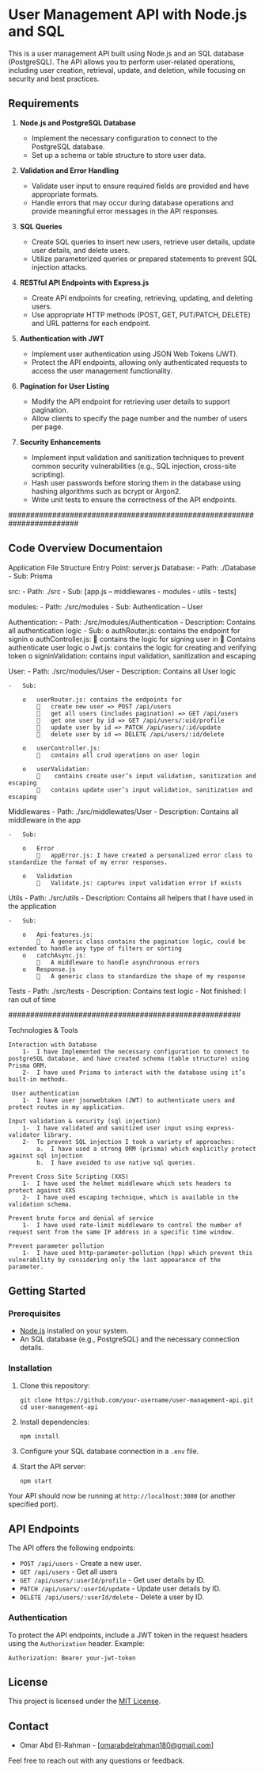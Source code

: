 # User Management API with Node.js and SQL

This is a user management API built using Node.js and an SQL database (PostgreSQL). The API allows you to perform user-related operations, including user creation, retrieval, update, and deletion, while focusing on security and best practices.

## Requirements

1. **Node.js and PostgreSQL Database**

   - Implement the necessary configuration to connect to the PostgreSQL database.
   - Set up a schema or table structure to store user data.

2. **Validation and Error Handling**

   - Validate user input to ensure required fields are provided and have appropriate formats.
   - Handle errors that may occur during database operations and provide meaningful error messages in the API responses.

3. **SQL Queries**

   - Create SQL queries to insert new users, retrieve user details, update user details, and delete users.
   - Utilize parameterized queries or prepared statements to prevent SQL injection attacks.

4. **RESTful API Endpoints with Express.js**

   - Create API endpoints for creating, retrieving, updating, and deleting users.
   - Use appropriate HTTP methods (POST, GET, PUT/PATCH, DELETE) and URL patterns for each endpoint.

5. **Authentication with JWT**

   - Implement user authentication using JSON Web Tokens (JWT).
   - Protect the API endpoints, allowing only authenticated requests to access the user management functionality.


6. **Pagination for User Listing**

   - Modify the API endpoint for retrieving user details to support pagination.
   - Allow clients to specify the page number and the number of users per page.

7. **Security Enhancements**

   - Implement input validation and sanitization techniques to prevent common security vulnerabilities (e.g., SQL injection, cross-site scripting).
   - Hash user passwords before storing them in the database using hashing algorithms such as bcrypt or Argon2.
   - Write unit tests to ensure the correctness of the API endpoints.

########################################################################

## Code Overview Documentaion
Application File Structure
Entry Point: server.js
Database: 
	-	Path: ./Database
	-	Sub: Prisma

src: 
	-	Path: ./src
	-	Sub: [app.js – middlewares - modules - utils - tests]
 
modules:
	-	Path: ./src/modules
	-	Sub: Authentication – User

Authentication: 
	-	Path: ./src/modules/Authentication
	-	Description: Contains all authentication logic
	-	Sub: 
		o	authRouter.js: contains the endpoint for signin
		o	authController.js:
				 contains the logic for signing user in
				Contains authenticate user logic
		o	Jwt.js: contains the logic for creating and verifying token
		o	signinValidation: contains input validation, sanitization and escaping

User: 
	-	Path: ./src/modules/User
	-	Description: Contains all User logic
 
	-	Sub: 
 
		o	userRouter.js: contains the endpoints for
				create new user => POST /api/users
				get all users (includes pagination) => GET /api/users
				get one user by id => GET /api/users/:uid/profile
				update user by id => PATCH /api/users/:id/update
				delete user by id => DELETE /api/users/:id/delete
   
		o	userController.js:
				contains all crud operations on user login

		o	userValidation:
				 contains create user’s input validation, sanitization and escaping
				contains update user’s input validation, sanitization and escaping

Middlewares
	-	Path: ./src/middlewates/User
	-	Description: Contains all middleware in the app
 
	-	Sub: 
 
		o	Error
				appError.js: I have created a personalized error class to standardize the format of my error responses.

		o	Validation
				Validate.js: captures input validation error if exists

Utils
	-	Path: ./src/utils
	-	Description: Contains all helpers that I have used in the application
 
	-	Sub: 
 
		o	Api-features.js: 
				A generic class contains the pagination logic, could be extended to handle any type of filters or sorting
		o	catchAsync.js:
				A middleware to handle asynchronous errors
		o	Response.js
				A generic class to standardize the shape of my response

Tests
	-	Path: ./src/tests
	-	Description: Contains test logic
	-	Not finished:  I  ran out of time
  
#####################################################

Technologies & Tools

	Interaction with Database
		1-	I have Implemented the necessary configuration to connect to postgreSQL database, and have created schema (table structure) using Prisma ORM.
		2-	I have used Prisma to interact with the database using it’s built-in methods.

	 User authentication
		1-	I have user jsonwebtoken (JWT) to authenticate users and protect routes in my application.
	
	Input validation & security (sql injection)
		1-	I have validated and sanitized user input using express-validator library.
		2-	To prevent SQL injection I took a variety of approaches:
			a.	I have used a strong ORM (prisma) which explicitly protect against sql injection
			b.	I have avoided to use native sql queries.

	Prevent Cross Site Scripting (XXS)
		1-	I have used the helmet middleware which sets headers to protect against XXS
		2-	I have used escaping technique, which is available in the validation schema.

	Prevent brute force and denial of service
		1-	I have used rate-limit middleware to control the number of request sent from the same IP address in a specific time window.

	Prevent parameter pollution
		1-	I have used http-parameter-pollution (hpp) which prevent this vulnerability by considering only the last appearance of the parameter.


## Getting Started

### Prerequisites

- [Node.js](https://nodejs.org/) installed on your system.
- An SQL database (e.g., PostgreSQL) and the necessary connection details.

### Installation

1. Clone this repository:

   ```shell
   git clone https://github.com/your-username/user-management-api.git
   cd user-management-api
   ```

2. Install dependencies:

   ```shell
   npm install
   ```

3. Configure your SQL database connection in a `.env` file.

4. Start the API server:

   ```shell
   npm start
   ```

Your API should now be running at `http://localhost:3000` (or another specified port).

## API Endpoints

The API offers the following endpoints:

- `POST /api/users` - Create a new user.
- `GET /api/users` - Get all users
- `GET /api/users/:userId/profile` - Get user details by ID.
- `PATCH /api/users/:userId/update` - Update user details by ID.
- `DELETE /api/users/:userId/delete` - Delete a user by ID.

### Authentication

To protect the API endpoints, include a JWT token in the request headers using the `Authorization` header. Example:

```
Authorization: Bearer your-jwt-token
```

## License

This project is licensed under the [MIT License](LICENSE).


## Contact

- Omar Abd El-Rahman - [omarabdelrahman180@gmail.com]

Feel free to reach out with any questions or feedback.
